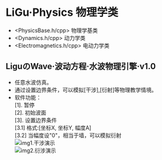 # LiGu·Physics 物理学类
* <PhysicsBase.h/cpp>       物理学基类
* <Dynamics.h/cpp>          动力学类
* <Electromagnetics.h/cpp>  电动力学类


## LiguのWave·波动方程·水波物理引擎·v1.0
* 任意水波仿真。
* 通过设置边界条件，可以模拟[干涉],[衍射]等物理教学情境。
* 软件功能：  
    [1]. 暂停  
    [2]. 初始波面  
    [3]. 设置边界条件  
        [3.1] 格式:[坐标X, 坐标Y, 幅度A]  
        [3.2] 当幅度设"0"，相当于墙，可以模拟衍射  
![img1.干涉演示](hhttps://github.com/LiGuer/Ligu_Physics/example/001.png)  
![img2.衍涉演示](hhttps://github.com/LiGuer/Ligu_Physics/example/img2.png)  